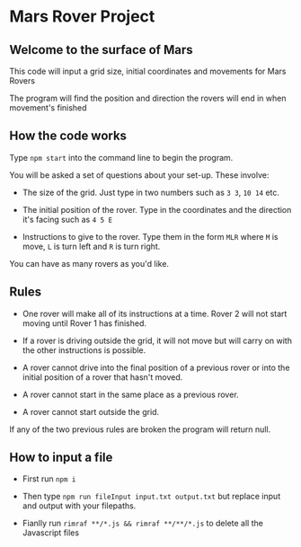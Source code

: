 # Mars Rover Project

## Welcome to the surface of Mars

This code will input a grid size, initial coordinates and movements for Mars Rovers

The program will find the position and direction the rovers will end in when movement's finished

## How the code works

Type `npm start` into the command line to begin the program.

You will be asked a set of questions about your set-up. These involve:

  - The size of the grid. Just type in two numbers such as `3 3`, `10 14` etc.

  - The initial position of the rover. Type in the coordinates and the direction it's facing such as `4 5 E`

  - Instructions to give to the rover. Type them in the form `MLR` where `M` is move, `L` is turn left and `R` is turn right.

You can have as many rovers as you'd like.

## Rules

  - One rover will make all of its instructions at a time. Rover 2 will not start moving until Rover 1 has finished.

  - If a rover is driving outside the grid, it will not move but will carry on with the other instructions is possible.

  - A rover cannot drive into the final position of a previous rover or into the initial position of a rover that hasn't moved.

  - A rover cannot start in the same place as a previous rover.

  - A rover cannot start outside the grid.

If any of the two previous rules are broken the program will return null.

## How to input a file

  - First run `npm i`

  - Then type `npm run fileInput input.txt output.txt` but replace input and output with your filepaths.

  - Fianlly run `rimraf **/*.js && rimraf **/**/*.js` to delete all the Javascript files